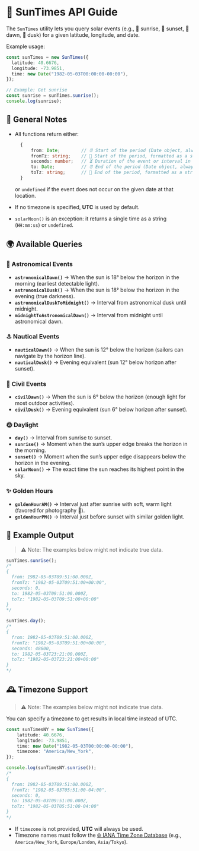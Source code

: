# 🌅 SunTimes API Guide

The `SunTimes` utility lets you query solar events (e.g., 🌄 sunrise, 🌇 sunset, 🌌 dawn, 🌃 dusk) for a given latitude, longitude, and date.

Example usage:

```ts
const sunTimes = new SunTimes({
  latitude: 40.6676,
  longitude: -73.9851,
  time: new Date("1982-05-03T00:00:00-00:00"),
});

// Example: Get sunrise
const sunrise = sunTimes.sunrise();
console.log(sunrise);
````
## 📝 General Notes

* All functions return either:

  ```ts
    {
        from: Date;        // ⏰ Start of the period (Date object, always in UTC internally)
        fromTz: string;    // 📍 Start of the period, formatted as a string in the requested timezone
        seconds: number;   // ⏳ Duration of the event or interval in seconds
        to: Date;          // ⏰ End of the period (Date object, always in UTC internally)
        toTz: string;      // 📍 End of the period, formatted as a string in the requested timezone
    }
  ```

  or `undefined` if the event does not occur on the given date at that location.

* If no timezone is specified, **UTC** is used by default.

* `solarNoon()` is an exception: it returns a single time as a string (`HH:mm:ss`) or `undefined`.

## 🌍 Available Queries

### 🌌 Astronomical Events

* **`astronomicalDawn()`** → When the sun is 18° below the horizon in the morning (earliest detectable light).
* **`astronomicalDusk()`** → When the sun is 18° below the horizon in the evening (true darkness).
* **`astronomicalDuskToMidnight()`** → Interval from astronomical dusk until midnight.
* **`midnightToAstronomicalDawn()`** → Interval from midnight until astronomical dawn.

### ⚓ Nautical Events

* **`nauticalDawn()`** → When the sun is 12° below the horizon (sailors can navigate by the horizon line).
* **`nauticalDusk()`** → Evening equivalent (sun 12° below horizon after sunset).

### 🌆 Civil Events

* **`civilDawn()`** → When the sun is 6° below the horizon (enough light for most outdoor activities).
* **`civilDusk()`** → Evening equivalent (sun 6° below horizon after sunset).

### 🌞 Daylight

* **`day()`** → Interval from sunrise to sunset.
* **`sunrise()`** → Moment when the sun’s upper edge breaks the horizon in the morning.
* **`sunset()`** → Moment when the sun’s upper edge disappears below the horizon in the evening.
* **`solarNoon()`** → The exact time the sun reaches its highest point in the sky.

### ✨ Golden Hours

* **`goldenHourAM()`** → Interval just after sunrise with soft, warm light (favored for photography 📸).
* **`goldenHourPM()`** → Interval just before sunset with similar golden light.

## 🧾 Example Output

> ⚠️ Note:  The examples below might not indicate true data.

```ts
sunTimes.sunrise();
/*
{
  from: 1982-05-03T09:51:00.000Z,
  fromTz: "1982-05-03T09:51:00+00:00",
  seconds: 0,
  to: 1982-05-03T09:51:00.000Z,
  toTz: "1982-05-03T09:51:00+00:00"
}
*/
```

```ts
sunTimes.day();
/*
{
  from: 1982-05-03T09:51:00.000Z,
  fromTz: "1982-05-03T09:51:00+00:00",
  seconds: 48600,
  to: 1982-05-03T23:21:00.000Z,
  toTz: "1982-05-03T23:21:00+00:00"
}
*/
```

## 🕰️ Timezone Support

> ⚠️ Note:  The examples below might not indicate true data.

You can specify a timezone to get results in local time instead of UTC.

```ts
const sunTimesNY = new SunTimes({
    latitude: 40.6676,
    longitude: -73.9851,
    time: new Date("1982-05-03T00:00:00-00:00"),
    timezone: "America/New_York",
});

console.log(sunTimesNY.sunrise());
/*
{
  from: 1982-05-03T09:51:00.000Z,
  fromTz: "1982-05-03T05:51:00-04:00",
  seconds: 0,           
  to: 1982-05-03T09:51:00.000Z,
  toTz: "1982-05-03T05:51:00-04:00"
}
*/
```

* If `timezone` is not provided, **UTC** will always be used.
* Timezone names must follow the [🌐 IANA Time Zone Database](https://en.wikipedia.org/wiki/List_of_tz_database_time_zones) (e.g., `America/New_York`, `Europe/London`, `Asia/Tokyo`).
